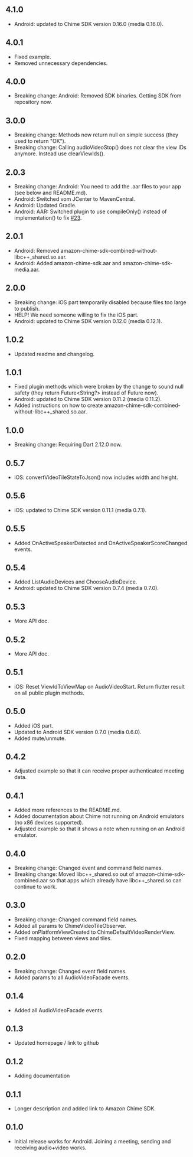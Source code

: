 ## 4.1.0

* Android: updated to Chime SDK version 0.16.0 (media 0.16.0). 

## 4.0.1

* Fixed example.
* Removed unnecessary dependencies. 

## 4.0.0

* Breaking change: Android: Removed SDK binaries. Getting SDK from repository now.

## 3.0.0

* Breaking change: Methods now return null on simple success (they used to return "OK").
* Breaking change: Calling audioVideoStop() does not clear the view IDs anymore. Instead use clearViewIds().

## 2.0.3

* Breaking change: Android: You need to add the .aar files to your app (see below and README.md).
* Android: Switched vom JCenter to MavenCentral.
* Android: Updated Gradle.
* Android: AAR: Switched plugin to use compileOnly() instead of implementation() to fix [#23](https://github.com/eggnstone/eggnstone_amazon_chime/issues/23).

## 2.0.1

* Android: Removed amazon-chime-sdk-combined-without-libc++_shared.so.aar. 
* Android: Added amazon-chime-sdk.aar and amazon-chime-sdk-media.aar.

## 2.0.0

* Breaking change: iOS part temporarily disabled because files too large to publish.
* HELP! We need someone willing to fix the iOS part.
* Android: updated to Chime SDK version 0.12.0 (media 0.12.1). 

## 1.0.2

* Updated readme and changelog.

## 1.0.1

* Fixed plugin methods which were broken by the change to sound null safety (they return Future<String?> instead of Future<String> now).
* Android: updated to Chime SDK version 0.11.2 (media 0.11.2).
* Added instructions on how to create amazon-chime-sdk-combined-without-libc++_shared.so.aar.

## 1.0.0

* Breaking change: Requiring Dart 2.12.0 now.

## 0.5.7

* iOS: convertVideoTileStateToJson() now includes width and height.

## 0.5.6

* iOS: updated to Chime SDK version 0.11.1 (media 0.7.1).

## 0.5.5

* Added OnActiveSpeakerDetected and OnActiveSpeakerScoreChanged events.

## 0.5.4

* Added ListAudioDevices and ChooseAudioDevice. 
* Android: updated to Chime SDK version 0.7.4 (media 0.7.0).

## 0.5.3

* More API doc.

## 0.5.2

* More API doc.

## 0.5.1

* iOS: Reset ViewIdToViewMap on AudioVideoStart. Return flutter result on all public plugin methods.

## 0.5.0

* Added iOS part. 
* Updated to Android SDK version 0.7.0 (media 0.6.0).
* Added mute/unmute.

## 0.4.2

* Adjusted example so that it can receive proper authenticated meeting data. 

## 0.4.1

* Added more references to the README.md.
* Added documentation about Chime not running on Android emulators (no x86 devices supported).
* Adjusted example so that it shows a note when running on an Android emulator. 

## 0.4.0

* Breaking change: Changed event and command field names.
* Breaking change: Moved libc++_shared.so out of amazon-chime-sdk-combined.aar so that apps which already have libc++_shared.so can continue to work.

## 0.3.0

* Breaking change: Changed command field names.
* Added all params to ChimeVideoTileObserver. 
* Added onPlatformViewCreated to ChimeDefaultVideoRenderView. 
* Fixed mapping between views and tiles. 

## 0.2.0

* Breaking change: Changed event field names.  
* Added params to all AudioVideoFacade events. 

## 0.1.4

* Added all AudioVideoFacade events. 

## 0.1.3

* Updated homepage / link to github 

## 0.1.2

* Adding documentation 

## 0.1.1

* Longer description and added link to Amazon Chime SDK. 

## 0.1.0

* Initial release works for Android. Joining a meeting, sending and receiving audio+video works.
